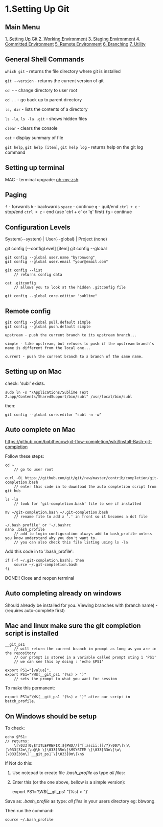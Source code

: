 
1.Setting Up Git
================

## Main Menu
[1. Setting Up Git](01-SettingUpGit.md)
[2. Working Environment](02-WorkingEnvironment.md)
[3. Staging Environment](03-StagingEnvironment.md)
[4. Committed Environment](04-CommittedEnvironment.md)
[5. Remote Environment](05-RemoteEnvironment.md)
[6. Branching](06-Branching.md)
[7. Utility](07-Utility.md)

## General Shell Commands

`which git` - returns the file directory where git is installed

`git --version` - returns the current version of git

`cd ~` - change directory to user root	

`cd ..` - go back up to parent directory	

`ls, dir` - lists the contents of a directory

`ls -la`, `ls -la .git` - shows hidden files

`clear` - clears the console

`cat` - display summary of file

`git help`, `git help [item]`, `git help log` - returns help on the git log command

## Setting up terminal

MAC - terminal upgrade:
[oh-my-zsh](https://github.com/robbyrussell/oh-my-zsh)


## Paging

`f` - forwards
`b` - backwards
`space` - continue
`q` - quit/end
`ctrl + c` - stop/end
`ctrl + z` - end (use 'ctrl + c' or 'q' first)
`fg` - continue
	

## Configuration Levels

  System(--system) | User(--global) | Project (none)

  git config [--configLevel] [item]
    git config --global

    git config --global user.name "byronwong"
    git config --global user.email "your@email.com"

    git config --list
		// returns config data

	cat .gitconfig
		// allows you to look at the hidden .gitconfig file

	git config --global core.editior "sublime"


## Remote config

	git config --global pull.default simple
	git config --global push.default simple 

	upstream - push the current branch to its upstream branch...

	simple - like upstream, but refuses to push if the upstream branch’s name is different from the local one...
	
	current - push the current branch to a branch of the same name.



## Setting up on Mac

check: 'subl' exists.

	sudo ln -s "/Applications/Sublime Text 2.app/Contents/SharedSupport/bin/subl" /usr/local/bin/subl	

then: 		

	git config --global core.editor "subl -n -w"



## Auto complete on Mac

https://github.com/bobthecow/git-flow-completion/wiki/Install-Bash-git-completion

Follow these steps:

	cd ~
		// go to user root

	curl -OL https://github.com/git/git/raw/master/contrib/completion/git-completion.bash
		// enter this code in to download the auto completion script from git hub

	ls -la 
		// look for 'git-completion.bash' file to see if installed	

	mv ~/git-completion.bash ~/.git-completion.bash
		// rename file to add a '.' in front so it becomes a dot file

	~/.bash_profile' or '~/.bashrc 
	nano .bash_profile
		// add to login configuration always add to bash_profile unless you know understand why you don't want to.
		// you can also check this file listing using ls -la

Add this code in to '.bash_profile':

	if [-f ~/.git-completion.bash]; then 
		source ~/.git-completion.bash
	fi

DONE!! Close and reopen terminal


## Auto completing already on windows
  Should already be installed for you.
  Viewing branches with (branch name) - (requires auto-complete first)

## Mac and linux make sure the git completion script is installed

	__git_ps1
		// will return the current branch in prompt as long as you are in the repository
		// our prompt is stored in a variable called prompt sting 1 'PS1'
		// we can see this by doing : 'echo $PS1'

	export PS1="[value]",
	export PS1="\W$(__git_ps1 '(%s) > ')"
		// sets the prompt to what you want	for session

To make this permanent:

	export PS1="\W$(__git_ps1 '(%s) > ')" after our script in batch_profile.


## On Windows should be setup

To check: 

	echo $PS1:
	// returns: 
		\[\033]0;$TITLEPREFIX:${PWD//[^[:ascii:]]/?}\007\]\n\[\033[32m\]\u@\h \[\033[35m\]$MSYSTEM \[\033[33m\]\w\[\033[36m\]`__git_ps1`\[\033[0m\]\n$

If Not do this:

1) Use notepad to create file *.bash_profile* as type *all files*:
2) Enter this (or the one above, bellow is a simple version): 

    export PS1='\W$(__git_ps1 "(%s) > ")'

Save as: *.bash_profile* as type: *all files* in your users directory eg: bbwong.

Then run the command:

	source ~/.bash_profile
